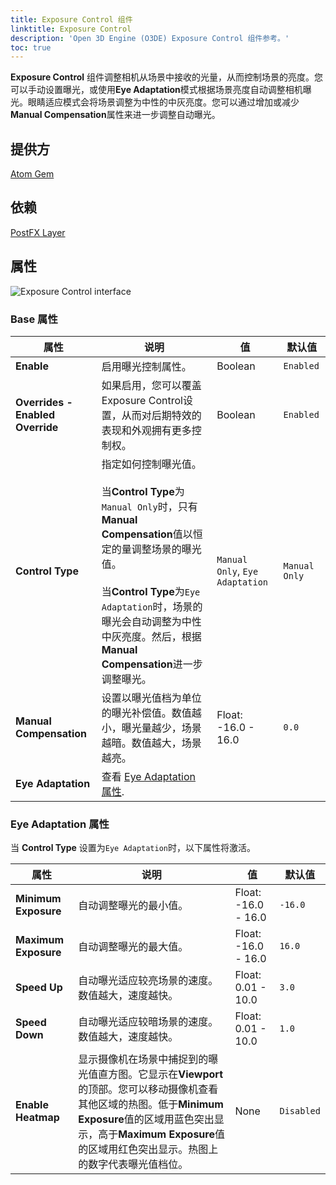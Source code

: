 ```yaml
---
title: Exposure Control 组件
linktitle: Exposure Control
description: 'Open 3D Engine (O3DE) Exposure Control 组件参考。'
toc: true
---
```


**Exposure Control** 组件调整相机从场景中接收的光量，从而控制场景的亮度。您可以手动设置曝光，或使用**Eye Adaptation**模式根据场景亮度自动调整相机曝光。眼睛适应模式会将场景调整为中性的中灰亮度。您可以通过增加或减少**Manual Compensation**属性来进一步调整自动曝光。


## 提供方 ##

[Atom Gem](/docs/user-guide/gems/reference/rendering/atom/atom/)


## 依赖

[PostFX Layer](/docs/user-guide/components/reference/atom/postfx-layer)


## 属性

![Exposure Control interface](/images/user-guide/components/reference/atom/exposure-control/exposure-control-component-ui.png)

### Base 属性

| 属性 | 说明 | 值 | 默认值 |
| - | - | - | - |
| **Enable** | 启用曝光控制属性。 | Boolean | `Enabled`  |
| **Overrides - Enabled Override** | 如果启用，您可以覆盖Exposure Control设置，从而对后期特效的表现和外观拥有更多控制权。 | Boolean | `Enabled` |
| **Control Type** | 指定如何控制曝光值。 <br><br>当**Control Type**为`Manual Only`时，只有**Manual Compensation**值以恒定的量调整场景的曝光值。<br><br>当**Control Type**为`Eye Adaptation`时，场景的曝光会自动调整为中性中灰亮度。然后，根据**Manual Compensation**进一步调整曝光。 | `Manual Only`, `Eye Adaptation` | `Manual Only` |
| **Manual Compensation** | 设置以曝光值档为单位的曝光补偿值。数值越小，曝光量越少，场景越暗。数值越大，场景越亮。 | Float: -16.0 - 16.0 | `0.0` |
| **Eye Adaptation** | 查看 [Eye Adaptation 属性](#eye-adaptation-properties).  |   |   |


### Eye Adaptation 属性

当 **Control Type** 设置为`Eye Adaptation`时，以下属性将激活。

| 属性 | 说明 | 值 | 默认值 |
| - | - | - | - |
| **Minimum Exposure** | 自动调整曝光的最小值。 | Float: -16.0 - 16.0 | `-16.0` |
| **Maximum Exposure** | 自动调整曝光的最大值。 | Float: -16.0 - 16.0 | `16.0` |
| **Speed Up** |自动曝光适应较亮场景的速度。数值越大，速度越快。 | Float: 0.01 - 10.0 | `3.0` |
| **Speed Down** | 自动曝光适应较暗场景的速度。数值越大，速度越快。 | Float: 0.01 - 10.0 |  `1.0` |
| **Enable Heatmap** | 显示摄像机在场景中捕捉到的曝光值直方图。它显示在**Viewport**的顶部。您可以移动摄像机查看其他区域的热图。低于**Minimum Exposure**值的区域用蓝色突出显示，高于**Maximum Exposure**值的区域用红色突出显示。热图上的数字代表曝光值档位。 | None | `Disabled` |
